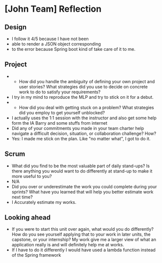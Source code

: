 # [John Team] Reflection

## Design

* I follow it 4/5 because I have not been 
* able to render a JSON object corresponding 
* to the error because Spring boot kind of take care of it to me. 

## Project

* * How did you handle the ambiguity of defining your own project and user
  stories? What strategies did you use to decide on concrete work to do to
  satisfy your requirements?
* I try in my mind to reproduce the MLP and try to stick on it for a debut.
* * How did you deal with getting stuck on a problem? What strategies did you
  employ to get yourself unblocked?
* I actually uses the 1:1 session with the instructor and also get some help form the IA Barry and some stuffs from internet
* Did any of your commitments you made in your team charter help navigate a
  difficult decision, situation, or collaboration challenge? How?
* Yes: I made me stick on the plan. Like "no matter what", I got to do it. 

## Scrum

* What did you find to be the most valuable part of daily stand-ups? Is there
  anything you would want to do differently at stand-up to make it more useful
  to you?
* N/A
* Did you over or underestimate the work you could complete during your sprints?
  What have you learned that will help you better estimate work next time?
* I Accurately estimate my works.

## Looking ahead

* If you were to start this unit over again, what would you do differently? How
  do you see yourself applying that to your work in later units, the capstone,
  or your internship?
My work give me a larger view of what an application really is and will definitely help me at works. 
* If I have to do it differently I would have used a lambda function instead of the Spring framework 